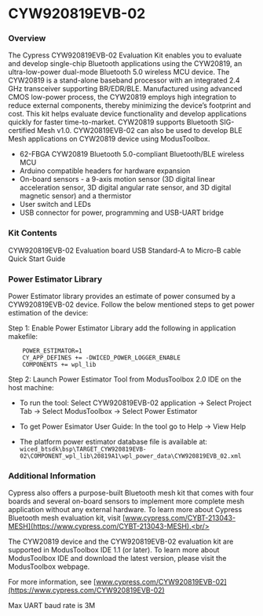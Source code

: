 # CYW920819EVB-02

### Overview

The Cypress CYW920819EVB-02 Evaluation Kit enables you to evaluate and develop single-chip Bluetooth applications using the CYW20819, an ultra-low-power dual-mode Bluetooth 5.0 wireless MCU device. The CYW20819 is a stand-alone baseband processor with an integrated 2.4 GHz transceiver supporting BR/EDR/BLE. Manufactured using advanced CMOS low-power process, the CYW20819 employs high integration to reduce external components, thereby minimizing the device’s footprint and cost. This kit helps evaluate device functionality and develop applications quickly for faster time-to-market. CYW20819 supports Bluetooth SIG-certified Mesh v1.0. CYW20819EVB-02 can also be used to develop BLE Mesh applications on CYW20819 device using ModusToolbox.

* 62-FBGA CYW20819 Bluetooth 5.0-compliant Bluetooth/BLE wireless MCU
* Arduino compatible headers for hardware expansion
* On-board sensors - a 9-axis motion sensor (3D digital linear acceleration sensor, 3D digital angular rate sensor, and 3D digital magnetic sensor) and a thermistor
* User switch and LEDs
* USB connector for power, programming and USB-UART bridge

### Kit Contents

CYW920819EVB-02 Evaluation board
USB Standard-A to Micro-B cable
Quick Start Guide


### Power Estimator Library
Power Estimator library provides an estimate of power consumed by a CYW920819EVB-02 device. Follow the below mentioned steps to get power estimation of the device:

Step 1: Enable Power Estimator Library add the following in application makefile:

```
	POWER_ESTIMATOR=1
	CY_APP_DEFINES += -DWICED_POWER_LOGGER_ENABLE
	COMPONENTS += wpl_lib
```
Step 2: Launch Power Estimator Tool from ModusToolbox 2.0 IDE on the host machine:


* To run the tool: Select CYW920819EVB-02 application -> Select Project Tab -> Select ModusToolbox -> Select Power Estimator


* To get Power Esimator User Guide: In the tool go to Help -> View Help


* The platform power estimator database file is available at:  `wiced_btsdk\bsp\TARGET_CYW920819EVB-02\COMPONENT_wpl_lib\20819A1\wpl_power_data\CYW920819EVB_02.xml`

### Additional Information

Cypress also offers a purpose-built Bluetooth mesh kit that comes with four boards and several on-board sensors to implement more complete mesh application without any external hardware. To learn more about Cypress Bluetooth mesh evaluation kit, visit [www.cypress.com/CYBT-213043-MESH](https://www.cypress.com/CYBT-213043-MESH).<br/>

The CYW20819 device and the CYW920819EVB-02 evaluation kit are supported in ModusToolbox IDE 1.1 (or later). To learn more about ModusToolbox IDE and download the latest version, please visit the ModusToolbox webpage.

For more information, see [www.cypress.com/CYW920819EVB-02](https://www.cypress.com/CYW920819EVB-02)

Max UART baud rate is 3M
